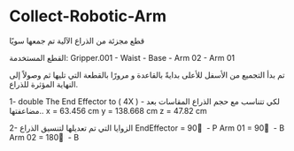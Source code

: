 # Collect-Robotic-Arm
قطع مجزئة من الذراع الآلية تم جمعها سويًا

القطع المستخدمة:
Gripper.001 - Waist - Base - Arm 02 - Arm 01

تم بدأ التجميع من الأسفل للأعلى بدايةً بالقاعدة و مرورًا بالقطعة التي تليها ثم وصولاً إلى النهاية المؤثرة للذراع.  

1- double The End Effector to  ( 4X ) - لكي تتناسب مع حجم الذراع
 المقاسات بعد مضاعفتها..
 x = 63.456 cm
 y = 138.668 cm
 z = 47.82 cm
 
2- الزوايا التي تم تعديلها لتنسيق الذراع 
EndEffector = 90 ْ - P
Arm 01 = 90 ْ - B
Arm 02 = 180 ْ - B
